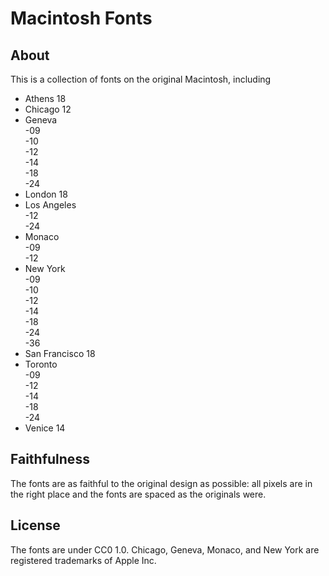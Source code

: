 # Macintosh Fonts
## About
This is a collection of fonts on the original Macintosh, including  
- Athens 18  
- Chicago 12  
- Geneva  
    -09  
    -10  
    -12  
    -14  
    -18  
    -24  
- London 18  
- Los Angeles  
    -12  
    -24  
- Monaco  
    -09  
    -12  
- New York  
    -09  
    -10  
    -12  
    -14  
    -18  
    -24  
    -36  
- San Francisco 18  
- Toronto  
    -09  
    -12  
    -14  
    -18  
    -24  
- Venice 14  
## Faithfulness
The fonts are as faithful to the original design as possible: all pixels are in the right place and the fonts are spaced as the originals were.
## License
The fonts are under CC0 1.0.
Chicago, Geneva, Monaco, and New York are registered trademarks of Apple Inc.